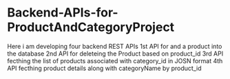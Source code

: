 # Backend-APIs-for-ProductAndCategoryProject
Here i am developing four backend REST APIs 
1st API for and a product into the database
2nd API for deleteing the Product based on product_id
3rd API fecthing the list of products associated with category_id in JOSN format
4th API fecthing product details along with categoryName by product_id
